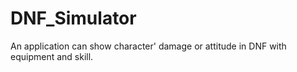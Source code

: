 # DNF_Simulator
An application can show character' damage or attitude  in DNF with equipment and skill. 
